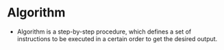 # Algorithm

- Algorithm is a step-by-step procedure, which defines a set of instructions to be executed in a certain order to get the desired output.